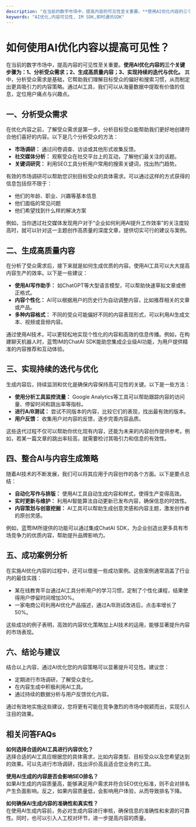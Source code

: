 ```yaml
---
description: "在当前的数字市场中，提高内容的可见性至关重要。**使用AI优化内容的三个关键步骤为：1、分析受众需求；2、生成高质量内容；3、实现持续的迭代与优化。** 其中，分析受众需求是基础，它帮助我们理解目标受众的偏好和搜索习惯，从而制定出更具吸引力的内容策略。通过AI工具，我们可以从海量数据中提取有价值的信息，定位用户痛点与兴趣点。"
keywords: "AI优化,内容可见性, IM SDK,即时通讯SDK"
---
```

# 如何使用AI优化内容以提高可见性？

在当前的数字市场中，提高内容的可见性至关重要。**使用AI优化内容的三个关键步骤为：1、分析受众需求；2、生成高质量内容；3、实现持续的迭代与优化。** 其中，分析受众需求是基础，它帮助我们理解目标受众的偏好和搜索习惯，从而制定出更具吸引力的内容策略。通过AI工具，我们可以从海量数据中提取有价值的信息，定位用户痛点与兴趣点。

## **一、分析受众需求**

在优化内容之前，了解受众需求是第一步。分析目标受众能帮助我们更好地创建符合他们喜好的内容。以下是几个分析受众的方法：

- **市场调研：** 通过问卷调查、访谈或其他形式收集反馈。
- **社交媒体分析：** 观察受众在社交平台上的互动，了解他们最关注的话题。
- **关键词研究：** 利用SEO工具分析用户常用的搜索关键词，找出热门趋势。

有效的市场调研可以帮助您识别目标受众的具体需求。可以通过这样的方式获得的信息包括但不限于：

- 他们的年龄、职业、兴趣等基本信息
- 他们面临的常见问题
- 他们希望找到什么样的解决方案

例如，当你透过社交媒体发现用户对于“企业如何利用AI提升工作效率”的关注度较高时，就可以针对这一主题创作高质量的深度文章，提供切实可行的建议与案例。

## **二、生成高质量内容**

在分析了受众需求后，接下来就是如何生成优质的内容。使用AI工具可以大大提高内容生产的效率。以下是一些建议：

- **使用AI写作助手：** 如ChatGPT等大型语言模型，可以帮助快速草拟文章或修正格式。
- **内容个性化：** AI可以根据用户的历史行为自动调整内容，比如推荐相关的文章或产品。
- **多种内容格式：** 不同的受众可能偏好不同的内容表现形式，可以利用AI生成文本、视频或音频内容。

通过使用AI技术，可以更轻松地实现个性化的内容和高效的信息传播。例如，在构建聊天机器人时，蓝莺IM的ChatAI SDK能助您集成企业级AI功能，为用户提供精准的内容推荐和互动体验。

## **三、实现持续的迭代与优化**

生成内容后，持续监测和优化是确保内容保持高可见性的关键。以下是一些方法：

- **使用分析工具监控流量：** Google Analytics等工具可以帮助跟踪内容的访问量、停留时间和跳出率等指标。
- **进行A/B测试：** 尝试不同版本的内容，比较它们的表现，找出最有效的版本。
- **用户反馈：** 收集用户对内容的反馈，逐步完善内容品质。

这些迭代过程不仅可以帮助你优化现有内容，还能为未来的内容创作提供参考。例如，若某一篇文章的跳出率较高，就需要检讨其吸引力和信息的有效性。

## **四、整合AI与内容生成策略**

随着AI技术的不断发展，我们可以将其应用于内容创作的各个方面。以下是要点总结：

- **自动化写作与排版：** 使用AI工具自动生成内容和样式，使得生产变得高效。
- **实时更新与维护：** 利用AI智能算法自动更新已发布内容，确保信息的时效性。
- **内容策划与创意挖掘：** AI工具可以帮助生成创意灵感和内容主题，激发创作者的原创灵感。

例如，蓝莺IM所提供的功能可以通过集成ChatAI SDK，为企业创造出更多具有市场竞争力的优质内容，帮助提升品牌影响力。

## **五、成功案例分析**

在实施AI优化内容的过程中，还可以借鉴一些成功案例。这些案例通常涵盖了行业内的最佳实践：

- 某在线教育平台通过AI工具分析用户的学习习惯，定制了个性化课程，结果使得用户停留时间增加30%。
- 一家电商公司利用AI优化产品描述，通过A/B测试改进后，点击率增长了50%。
  
这些成功的例子表明，高效的内容优化策略加上AI技术的运用，能够显著提升内容的市场表现。

## **六、结论与建议**

结合以上内容，通过AI优化您的内容策略可以显著提升可见性。建议您：

- 定期进行市场调研，了解受众变化。
- 在内容生成中积极利用AI工具。
- 通过持续的数据分析与用户反馈优化内容。

通过有效地实施这些建议，您将更有可能在竞争激烈的市场中脱颖而出，实现引人注目的效果。

## **相关问答FAQs**

**如何选择合适的AI工具进行内容优化？**  
选择合适的AI工具应根据您的具体需求，比如内容类型、目标受众以及您希望达到的效果。可以先进行市场调研，找出评价高且适合您业务的工具。

**使用AI生成的内容是否会影响SEO排名？**  
如果AI生成的内容质量高，能够满足用户需求并符合SEO优化标准，则不会对排名产生负面影响。反之，如果内容质量低，会影响用户体验，从而导致排名下降。

**如何确保AI生成内容的准确性和真实性？**  
在使用AI生成内容前，务必对生成内容进行审核，确保信息的准确性和来源的可靠性。同时，也可以引入人工校对环节，进一步提高内容的质量。
